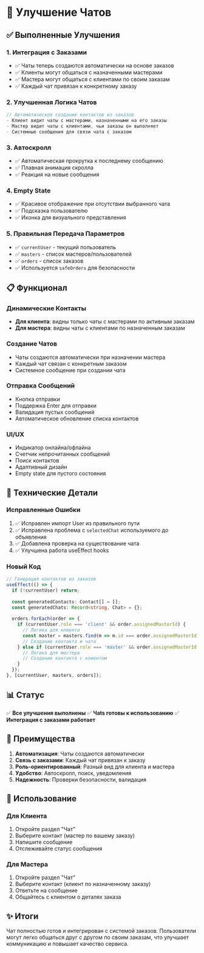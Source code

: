 # 💬 Улучшение Чатов

## ✅ Выполненные Улучшения

### 1. **Интеграция с Заказами**
- ✅ Чаты теперь создаются автоматически на основе заказов
- ✅ Клиенты могут общаться с назначенными мастерами
- ✅ Мастера могут общаться с клиентами по своим заказам
- ✅ Каждый чат привязан к конкретному заказу

### 2. **Улучшенная Логика Чатов**
```typescript
// Автоматическое создание контактов из заказов
- Клиент видит чаты с мастерами, назначенными на его заказы
- Мастер видит чаты с клиентами, чьи заказы он выполняет
- Системные сообщения для связи чата с заказом
```

### 3. **Автоскролл**
- ✅ Автоматическая прокрутка к последнему сообщению
- ✅ Плавная анимация скролла
- ✅ Реакция на новые сообщения

### 4. **Empty State**
- ✅ Красивое отображение при отсутствии выбранного чата
- ✅ Подсказка пользователю
- ✅ Иконка для визуального представления

### 5. **Правильная Передача Параметров**
- ✅ `currentUser` - текущий пользователь
- ✅ `masters` - список мастеров/пользователей
- ✅ `orders` - список заказов
- ✅ Используется `safeOrders` для безопасности

## 📋 Функционал

### Динамические Контакты
- **Для клиента**: видны только чаты с мастерами по активным заказам
- **Для мастера**: видны чаты с клиентами по назначенным заказам

### Создание Чатов
- Чаты создаются автоматически при назначении мастера
- Каждый чат связан с конкретным заказом
- Системное сообщение при создании чата

### Отправка Сообщений
- Кнопка отправки
- Поддержка Enter для отправки
- Валидация пустых сообщений
- Автоматическое обновление списка контактов

### UI/UX
- Индикатор онлайна/офлайна
- Счетчик непрочитанных сообщений
- Поиск контактов
- Адаптивный дизайн
- Empty state для пустого состояния

## 🔧 Технические Детали

### Исправленные Ошибки
1. ✅ Исправлен импорт User из правильного пути
2. ✅ Исправлена проблема с `selectedChat` используемого до объявления
3. ✅ Добавлена проверка на существование чата
4. ✅ Улучшена работа useEffect hooks

### Новый Код
```typescript
// Генерация контактов из заказов
useEffect(() => {
  if (!currentUser) return;
  
  const generatedContacts: Contact[] = [];
  const generatedChats: Record<string, Chat> = {};
  
  orders.forEach(order => {
    if (currentUser.role === 'client' && order.assignedMasterId) {
      // Логика для клиента
      const master = masters.find(m => m.id === order.assignedMasterId);
      // Создание контакта и чата
    } else if (currentUser.role === 'master' && order.assignedMasterId === currentUser.id) {
      // Логика для мастера
      // Создание контакта с клиентом
    }
  });
}, [currentUser, masters, orders]);
```

## 📊 Статус

✅ **Все улучшения выполнены**
✅ **Чats готовы к использованию**
✅ **Интеграция с заказами работает**

## 🎯 Преимущества

1. **Автоматизация**: Чаты создаются автоматически
2. **Связь с заказами**: Каждый чат привязан к заказу
3. **Роль-ориентированный**: Разный вид для клиента и мастера
4. **Удобство**: Автоскролл, поиск, уведомления
5. **Надежность**: Проверки безопасности, валидация

## 📝 Использование

### Для Клиента
1. Откройте раздел "Чат"
2. Выберите контакт (мастер по вашему заказу)
3. Напишите сообщение
4. Отслеживайте статус сообщения

### Для Мастера
1. Откройте раздел "Чат"
2. Выберите контакт (клиент по назначенному заказу)
3. Ответьте на сообщение
4. Общайтесь с клиентом о деталях заказа

## ✨ Итоги

Чат полностью готов и интегрирован с системой заказов. Пользователи могут легко общаться друг с другом по своим заказам, что улучшает коммуникацию и повышает качество сервиса.
